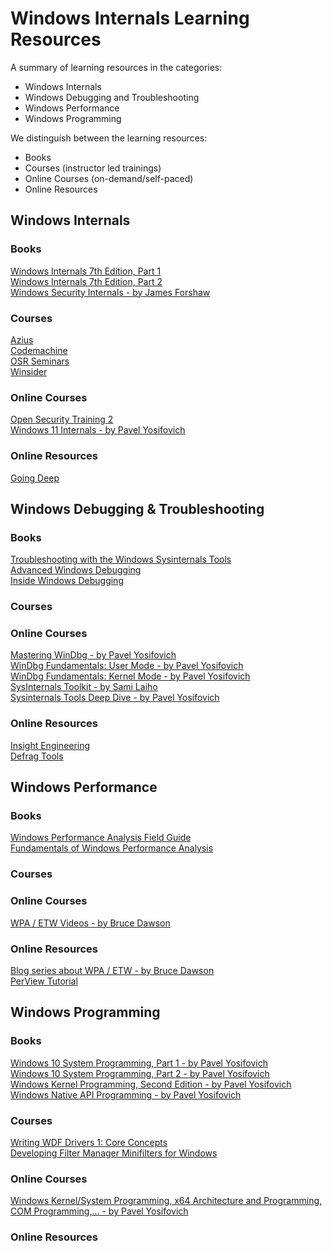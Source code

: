 # Windows Internals Learning Resources

A summary of learning resources in the categories: 
* Windows Internals  
* Windows Debugging and Troubleshooting  
* Windows Performance  
* Windows Programming

We distinguish between the learning resources:  
* Books  
* Courses (instructor led trainings)  
* Online Courses (on-demand/self-paced)  
* Online Resources  


## Windows Internals

### Books
[Windows Internals 7th Edition, Part 1](https://www.amazon.com/Windows-Internals-Part-architecture-management/dp/0735684189)  
[Windows Internals 7th Edition, Part 2](https://www.amazon.com/Windows-Internals-Part-2-7th/dp/0135462401)  
[Windows Security Internals - by James Forshaw](https://nostarch.com/windows-security-internals)

### Courses
[Azius](https://azius.com/)  
[Codemachine](https://codemachine.com/training.html)  
[OSR Seminars](https://www.osr.com/seminars/)  
[Winsider](https://windows-internals.com/)  

### Online Courses
[Open Security Training 2](https://p.ost2.fyi/courses)  
[Windows 11 Internals - by Pavel Yosifovich](https://www.pluralsight.com/paths/windows-11-internals) 

### Online Resources
[Going Deep](https://walkingcat.github.io/ch9-index/?p=Shows_Going+Deep)  

## Windows Debugging & Troubleshooting

### Books
[Troubleshooting with the Windows Sysinternals Tools](https://www.amazon.com/Troubleshooting-Windows-Sysinternals-Tools-2nd/dp/0735684448)  
[Advanced Windows Debugging](https://www.amazon.com/Advanced-Windows-Debugging-Mario-Hewardt/dp/0321374460)  
[Inside Windows Debugging](https://www.amazon.com/Inside-Windows-Debugging-Developer-Reference/dp/0735662789)  

### Courses

### Online Courses
[Mastering WinDbg - by Pavel Yosifovich](https://training.trainsec.net/mastering-windbg)  
[WinDbg Fundamentals: User Mode - by Pavel Yosifovich](https://www.pentesteracademy.com/course?id=52)  
[WinDbg Fundamentals: Kernel Mode - by Pavel Yosifovich](https://www.pentesteracademy.com/course?id=53)  
[SysInternals Toolkit - by Sami Laiho](https://www.pluralsight.com/paths/sysinternals-toolkit-skill)  
[Sysinternals Tools Deep Dive - by Pavel Yosifovich](https://training.trainsec.net/sysinternals-tools-deep-dive-1)  

### Online Resources
[Insight Engineering](https://github.com/DebugPrivilege/InsightEngineering/tree/main)  
[Defrag Tools](https://learn.microsoft.com/en-us/shows/defrag-tools/)  

## Windows Performance

### Books
[Windows Performance Analysis Field Guide](https://www.amazon.com/Windows-Performance-Analysis-Field-Guide/dp/0124167012)  
[Fundamentals of Windows Performance Analysis](https://leanpub.com/perfbook)  

### Courses

### Online Courses
[WPA / ETW Videos - by Bruce Dawson](https://www.wintellectnow.com/Home/CourseLibrary)  

### Online Resources
[Blog series about WPA / ETW - by Bruce Dawson](https://tinyurl.com/etwcentral)  
[PerView Tutorial](https://walkingcat.github.io/ch9-index/?p=Series_PerfView-Tutorial)  

## Windows Programming

### Books
[Windows 10 System Programming, Part 1 - by Pavel Yosifovich](https://leanpub.com/windows10systemprogramming)  
[Windows 10 System Programming, Part 2 - by Pavel Yosifovich](https://leanpub.com/windows10systemprogrammingpart2)  
[Windows Kernel Programming, Second Edition - by Pavel Yosifovich](https://leanpub.com/windowskernelprogrammingsecondedition)  
[Windows Native API Programming - by Pavel Yosifovich](https://leanpub.com/windowsnativeapiprogramming)  

### Courses
[Writing WDF Drivers 1: Core Concepts](https://www.osr.com/seminars/wdf-drivers/)  
[Developing Filter Manager Minifilters for Windows](https://www.osr.com/seminars/minifilters/)  

### Online Courses
[Windows Kernel/System Programming, x64 Architecture and Programming, COM Programming,... - by Pavel Yosifovich](https://training.trainsec.net/windows-internals-and-programming)  


### Online Resources